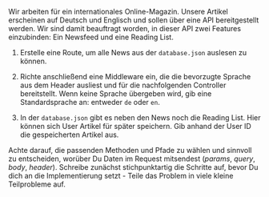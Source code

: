 Wir arbeiten für ein internationales Online-Magazin. Unsere Artikel erscheinen auf Deutsch und Englisch und sollen über eine API bereitgestellt werden. Wir sind damit beauftragt worden, in dieser API zwei Features einzubinden: Ein Newsfeed und eine Reading List.


1. Erstelle eine Route, um alle News aus der `database.json` auslesen zu können.

2. Richte anschließend eine Middleware ein, die die bevorzugte Sprache aus dem Header ausliest und für die nachfolgenden Controller bereitstellt. Wenn keine Sprache übergeben wird, gib eine Standardsprache an: entweder `de` oder `en`.

3. In der `database.json` gibt es neben den News noch die Reading List. Hier können sich User Artikel für später speichern. Gib anhand der User ID die gespeicherten Artikel aus.


Achte darauf, die passenden Methoden und Pfade zu wählen und sinnvoll zu entscheiden, worüber Du Daten im Request mitsendest (_params_, _query_, _body_, _header_).
Schreibe zunächst stichpunktartig die Schritte auf, bevor Du dich an die Implementierung setzt - Teile das Problem in viele kleine Teilprobleme auf.

